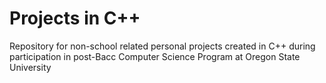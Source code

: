 # Projects in C++
Repository for non-school related personal projects created in C++ during participation in post-Bacc Computer Science Program at Oregon State University
